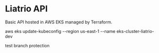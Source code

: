 # Liatrio API

Basic API hosted in AWS EKS managed by Terraform.

aws eks update-kubeconfig --region us-east-1 --name eks-cluster-liatrio-dev

test branch protection
